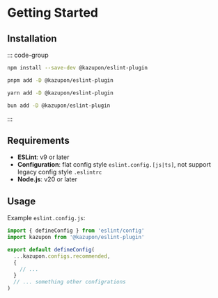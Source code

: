 # Getting Started

## Installation

::: code-group

```sh [npm]
npm install --save-dev @kazupon/eslint-plugin
```

```sh [pnpm]
pnpm add -D @kazupon/eslint-plugin
```

```sh [yarn]
yarn add -D @kazupon/eslint-plugin
```

```sh [bun]
bun add -D @kazupon/eslint-plugin
```

:::

## Requirements

- **ESLint**: v9 or later
- **Configuration**: flat config style `eslint.config.[js|ts]`, not support legacy config style `.eslintrc`
- **Node.js**: v20 or later

## Usage

Example `eslint.config.js`:

```js
import { defineConfig } from 'eslint/config'
import kazupon from '@kazupon/eslint-plugin'

export default defineConfig(
  ...kazupon.configs.recommended,
  {
    // ...
  }
  // ... something other configrations
)
```

